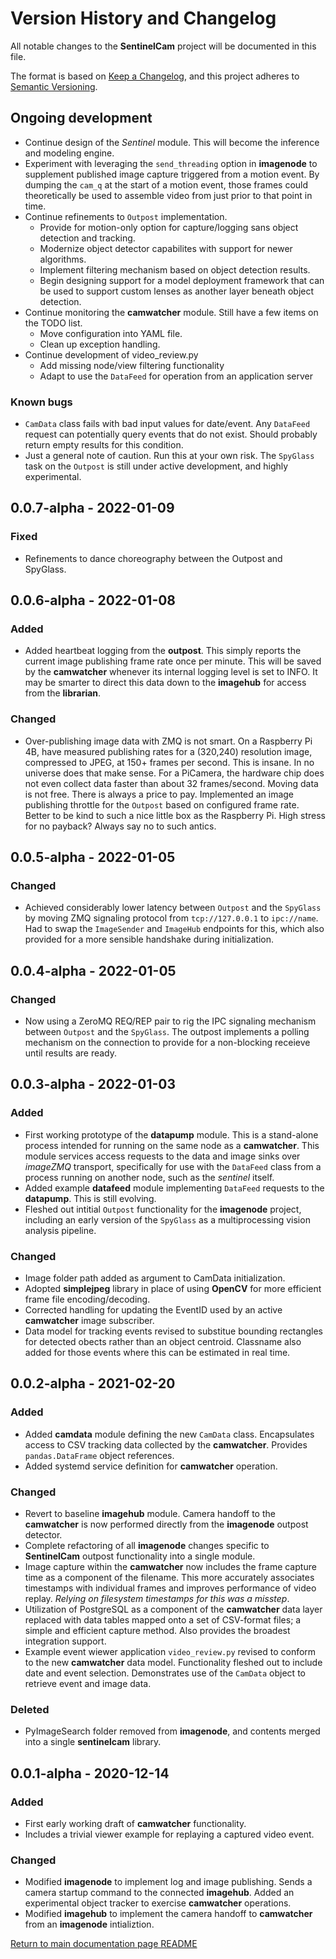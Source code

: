 # Version History and Changelog

All notable changes to the **SentinelCam** project will be documented in this file.

The format is based on [Keep a Changelog](https://keepachangelog.com/en/1.0.0/),
and this project adheres to [Semantic Versioning](https://semver.org/spec/v2.0.0.html).

## Ongoing development

- Continue design of the *Sentinel* module. This will become the inference and modeling engine.
- Experiment with leveraging the `send_threading` option in **imagenode** to supplement
  published image capture triggered from a motion event. By dumping the `cam_q` at the start 
  of a motion event, those frames could theoretically be used to assemble video from just prior 
  to that point in time.
- Continue refinements to `Outpost` implementation. 
  - Provide for motion-only option for capture/logging sans object detection and tracking.
  - Modernize object detector capabilites with support for newer algorithms.
  - Implement filtering mechanism based on object detection results.
  - Begin designing support for a model deployment framework that can be used
    to support custom lenses as another layer beneath object detection.
- Continue monitoring the **camwatcher** module. Still have a few items on the TODO list.
  - Move configuration into YAML file.
  - Clean up exception handling. 
- Continue development of video_review.py
  - Add missing node/view filtering functionality
  - Adapt to use the `DataFeed` for operation from an application server

### Known bugs

- `CamData` class fails with bad input values for date/event. Any `DataFeed` request can
  potentially query events that do not exist. Should probably return empty results for
  this condition.
- Just a general note of caution. Run this at your own risk. The `SpyGlass` task on the
  `Outpost` is still under active development, and highly experimental. 

## 0.0.7-alpha - 2022-01-09

### Fixed

- Refinements to dance choreography between the Outpost and SpyGlass. 

## 0.0.6-alpha - 2022-01-08

### Added

- Added heartbeat logging from the **outpost**. This simply reports the current image 
  publishing frame rate once per minute. This will be saved by the **camwatcher**
  whenever its internal logging level is set to INFO. It may be smarter to direct this 
  data down to the **imagehub** for access from the **librarian**.

### Changed

- Over-publishing image data with ZMQ is not smart. On a Raspberry Pi 4B, have measured 
  publishing rates for a (320,240) resolution image, compressed to JPEG, at 150+ frames
  per second. This is insane. In no universe does that make sense. For a PiCamera, the 
  hardware chip does not even collect data faster than about 32 frames/second. Moving 
  data is not free. There is always a price to pay. Implemented an image publishing 
  throttle for the `Outpost` based on configured frame rate. Better to be kind to such 
  a nice little box as the Raspberry Pi. High stress for no payback? Always say no to 
  such antics. 

## 0.0.5-alpha - 2022-01-05

### Changed

- Achieved considerably lower latency between `Outpost` and the `SpyGlass` by moving 
  ZMQ signaling protocol from `tcp://127.0.0.1` to `ipc://name`. Had to swap the
  `ImageSender` and `ImageHub` endpoints for this, which also provided for a more 
  sensible handshake during initialization.  

## 0.0.4-alpha - 2022-01-05

### Changed

- Now using a ZeroMQ REQ/REP pair to rig the IPC signaling mechanism between `Outpost` and 
  the `SpyGlass`. The outpost implements a polling mechanism on the connection to provide 
  for a non-blocking receieve until results are ready.

## 0.0.3-alpha - 2022-01-03

### Added

- First working prototype of the **datapump** module. This is a stand-alone process 
  intended for running on the same node as a **camwatcher**. This module services access requests 
  to the data and image sinks over *imageZMQ* transport, specifically for use with the `DataFeed`
  class from a process running on another node, such as the *sentinel* itself.
- Added example **datafeed** module implementing `DataFeed` requests to the **datapump**. 
  This is still evolving. 
- Fleshed out intitial `Outpost` functionality for the **imagenode** project, including an 
  early version of the `SpyGlass` as a multiprocessing vision analysis pipeline. 

### Changed

- Image folder path added as argument to CamData initialization.
- Adopted **simplejpeg** library in place of using **OpenCV** for more efficient frame file
  encoding/decoding.
- Corrected handling for updating the EventID used by an active **camwatcher** image subscriber.
- Data model for tracking events revised to substitue bounding rectangles for detected obects rather
  than an object centroid. Classname also added for those events where this can be
  estimated in real time.

## 0.0.2-alpha - 2021-02-20

### Added

- Added **camdata** module defining the new `CamData` class. Encapsulates access to CSV tracking
  data collected by the **camwatcher**. Provides `pandas.DataFrame` object references.
- Added systemd service definition for **camwatcher** operation.

### Changed

- Revert to baseline **imagehub** module. Camera handoff to the **camwatcher** is now performed
  directly from the **imagenode** outpost detector.
- Complete refactoring of all **imagenode** changes specific to **SentinelCam** outpost functionality
  into a single module.
- Image capture within the **camwatcher** now includes the frame capture time as a component
  of the filename. This more accurately associates timestamps with individual frames and improves
  performance of video replay. *Relying on filesystem timestamps for this was a misstep*.
- Utilization of PostgreSQL as a component of the **camwatcher** data layer replaced with 
  data tables mapped onto a set of CSV-format files; a simple and efficient capture method.
  Also provides the broadest integration support.
- Example event wiewer application `video_review.py` revised to conform to the new **camwatcher** 
  data model. Functionality fleshed out to include date and event selection. Demonstrates use of 
  the `CamData` object to retrieve event and image data. 

### Deleted

- PyImageSearch folder removed from **imagenode**, and contents merged into a single **sentinelcam**
  library.

## 0.0.1-alpha - 2020-12-14

### Added

- First early working draft of **camwatcher** functionality.
- Includes a trivial viewer example for replaying a captured video event. 

### Changed

- Modified **imagenode** to implement log and image publishing. Sends a camera
  startup command to the connected **imagehub**. Added an experimental object 
  tracker to exercise **camwatcher** operations.
- Modified **imagehub** to implement the camera handoff to **camwatcher** from an 
  **imagenode** intializtion.

[Return to main documentation page README](README.rst)
